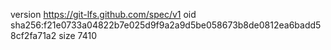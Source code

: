 version https://git-lfs.github.com/spec/v1
oid sha256:f21e0733a04822b7e025d9f9a2a9d5be058673b8de0812ea6badd58cf2fa71a2
size 7410

